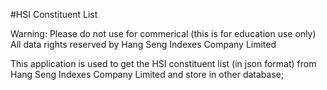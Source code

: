 #HSI Constituent List

 Warning: Please do not use for commerical (this is for education use only) <br/>
 All data rights reserved by Hang Seng Indexes Company Limited
 
 This application is used to get the HSI constituent list (in json format) from Hang Seng Indexes Company Limited and store in other database;
 
 
